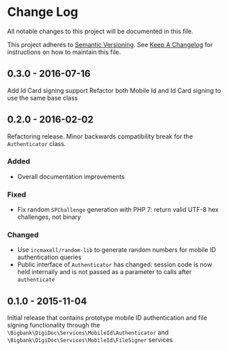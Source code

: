 # Change Log

All notable changes to this project will be documented in this file.

This project adheres to [Semantic Versioning](http://semver.org). See [Keep A Changelog](http://keepachangelog.com) for instructions on how to maintain this file.

## 0.3.0 - 2016-07-16

Add Id Card signing support
Refactor both Mobile Id and Id Card signing to use the same base class

## 0.2.0 - 2016-02-02

Refactoring release. Minor backwards compatibility break for the `Authenticator` class.

### Added
- Overall documentation improvements

### Fixed
- Fix random `SPChallenge` generation with PHP 7: return valid UTF-8 hex challenges, not binary

### Changed
- Use `ircmaxell/random-lib` to generate random numbers for mobile ID authentication queries
- Public interface of `Authenticator` has changed: session code is now held internally and is not passed as a parameter to calls after `authenticate`

## 0.1.0 - 2015-11-04

Initial release that contains prototype mobile ID authentication and file signing functionality through the
`\Bigbank\DigiDoc\Services\MobileId\Authenticator` and `\Bigbank\DigiDoc\Services\MobileId\FileSigner` services
